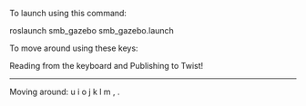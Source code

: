 To launch using this command:

roslaunch smb_gazebo smb_gazebo.launch 

To move around using these keys:

Reading from the keyboard  and Publishing to Twist!

---------------------------
Moving around:
   u    i    o
   j    k    l
   m    ,    .
